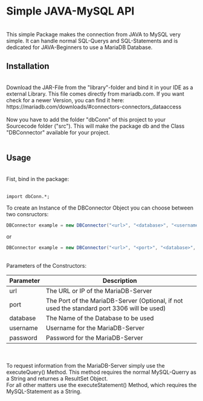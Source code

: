 # Simple JAVA-MySQL API
<br>
This simple Package makes the connection from JAVA to MySQL very simple. It can handle normal SQL-Querys and SQL-Statements and is dedicated for JAVA-Beginners to use a MariaDB Database.

<h2> Installation </h2>
<br>
Download the JAR-File from the "library"-folder and bind it in your IDE as a external Library. This file comes directly from mariadb.com. If you want check for a newer Version, you can find it here: https://mariadb.com/downloads/#connectors-connectors_dataaccess
<br>
<br>
Now you have to add the folder "dbConn" of this project to your Sourcecode folder ("src"). This will make the package db and the Class "DBConnector" available for your project.
<br>
<br>
<h2> Usage </h2>
<br>
Fist, bind in the package:
<br>
<br>

```
import dbConn.*;
```

To create an Instance of the DBConnector Object you can choose between two consructors:
<br>

```java
DBConnector example = new DBConnector("<url>", "<database>", "<username>", "<password>");
```

or

```java
DBConnector example = new DBConnector("<url>", "<port>", "<database>", "<username>", "<password>");
```

<br>
Parameters of the Constructors:
<br>

|Parameter|Description|
|---|---|
|url|The URL or IP of the MariaDB-Server|
|port|The Port of the MariaDB-Server (Optional, if not used the standard port 3306 will be used)|
|database|The Name of the Database to be used|
|username|Username for the MariaDB-Server|
|password|Password for the MariaDB-Server|

<br>
<br>
To request information from the MariaDB-Server simply use the executeQuery() Method. This method requires the normal MySQL-Querry as a String and returnes a ResultSet Object.
<br>
For all other matters use the executeStatement() Method, which requires the MySQL-Statement as a String.
